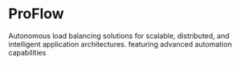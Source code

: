 # ProFlow
Autonomous load balancing solutions for scalable, distributed, and intelligent application architectures. featuring advanced automation capabilities
